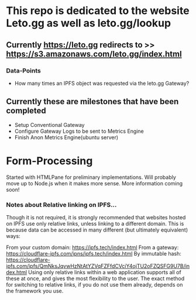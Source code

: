 # This repo is dedicated to the website Leto.gg as well as leto.gg/lookup


## Currently https://leto.gg redirects to >> https://s3.amazonaws.com/leto.gg/index.html

### Data-Points
- How many times an IPFS object was requested via the leto.gg Gateway?

## Currently these are milestones that have been completed
- Setup Conventional Gateway
- Configure Gateway Logs to be sent to Metrics Engine
- Finish Anon Metrics Engine(ubuntu server)

# Form-Processing
Started with HTMLPane for preliminary implementations. Will probably move up to Node.js when it makes more sense. More information coming soon! 

### Notes about Relative linking on IPFS... 
Though it is not required, it is strongly recommended that websites hosted on IPFS use only relative links, unless linking to a different domain. This is because data can be accessed in many different (but ultimately equivalent) ways:

From your custom domain: https://ipfs.tech/index.html
From a gateway: https://cloudflare-ipfs.com/ipns/ipfs.tech/index.html
By immutable hash: https://cloudflare-ipfs.com/ipfs/QmNksJqvwHzNtAtYZVqFZFfdCVciY4ojTU2oFZQSFG9U7B/index.html
Using only relative links within a web application supports all of these at once, and gives the most flexibility to the user. The exact method for switching to relative links, if you do not use them already, depends on the framework you use.
